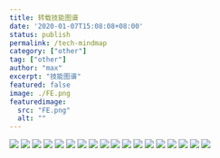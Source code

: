 ```yaml
---
title: 转载技能图谱
date: '2020-01-07T15:08:08+08:00'
status: publish
permalink: /tech-mindmap
category: ["other"] 
tag: ["other"]
author: "max"
excerpt: "技能图谱"
featured: false
image: ./FE.png
featuredimage:
  src: "FE.png"
  alt: ""
---
```


![](./language.png)
![](./Angular2.png)
![](./architect.png)
![](./CloudCal.png)
![](./Container.png)
![](./DBA.png)
![](./DevOps.png)
![](./FE.png)
![](./H5.png)
![](./Hadoop.png)
![](./K8S.png)
![](./machineLearning.png)
![](./MicroServices.png)
![](./Mobile.png)
![](./MobileTest.png)
![](./openResty.png)
![](./Security.png)
![](./CTO.png)